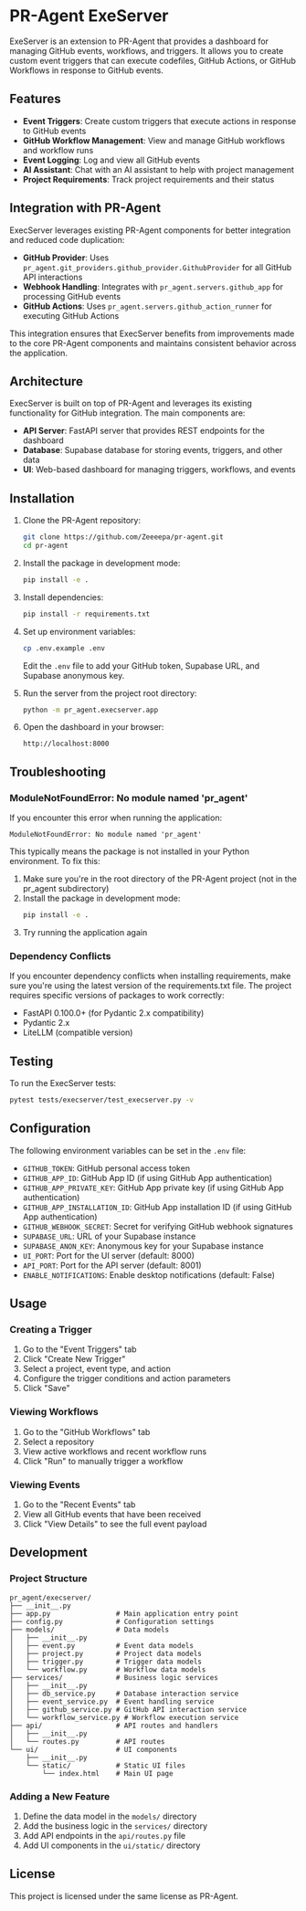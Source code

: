 # PR-Agent ExeServer

ExeServer is an extension to PR-Agent that provides a dashboard for managing GitHub events, workflows, and triggers. It allows you to create custom event triggers that can execute codefiles, GitHub Actions, or GitHub Workflows in response to GitHub events.

## Features

- **Event Triggers**: Create custom triggers that execute actions in response to GitHub events
- **GitHub Workflow Management**: View and manage GitHub workflows and workflow runs
- **Event Logging**: Log and view all GitHub events
- **AI Assistant**: Chat with an AI assistant to help with project management
- **Project Requirements**: Track project requirements and their status

## Integration with PR-Agent

ExecServer leverages existing PR-Agent components for better integration and reduced code duplication:

- **GitHub Provider**: Uses `pr_agent.git_providers.github_provider.GithubProvider` for all GitHub API interactions
- **Webhook Handling**: Integrates with `pr_agent.servers.github_app` for processing GitHub events
- **GitHub Actions**: Uses `pr_agent.servers.github_action_runner` for executing GitHub Actions

This integration ensures that ExecServer benefits from improvements made to the core PR-Agent components and maintains consistent behavior across the application.

## Architecture

ExecServer is built on top of PR-Agent and leverages its existing functionality for GitHub integration. The main components are:

- **API Server**: FastAPI server that provides REST endpoints for the dashboard
- **Database**: Supabase database for storing events, triggers, and other data
- **UI**: Web-based dashboard for managing triggers, workflows, and events

## Installation

1. Clone the PR-Agent repository:
   ```bash
   git clone https://github.com/Zeeeepa/pr-agent.git
   cd pr-agent
   ```

2. Install the package in development mode:
   ```bash
   pip install -e .
   ```

3. Install dependencies:
   ```bash
   pip install -r requirements.txt
   ```

4. Set up environment variables:
   ```bash
   cp .env.example .env
   ```
   Edit the `.env` file to add your GitHub token, Supabase URL, and Supabase anonymous key.

5. Run the server from the project root directory:
   ```bash
   python -m pr_agent.execserver.app
   ```

6. Open the dashboard in your browser:
   ```
   http://localhost:8000
   ```

## Troubleshooting

### ModuleNotFoundError: No module named 'pr_agent'

If you encounter this error when running the application:

```
ModuleNotFoundError: No module named 'pr_agent'
```

This typically means the package is not installed in your Python environment. To fix this:

1. Make sure you're in the root directory of the PR-Agent project (not in the pr_agent subdirectory)
2. Install the package in development mode:
   ```bash
   pip install -e .
   ```
3. Try running the application again

### Dependency Conflicts

If you encounter dependency conflicts when installing requirements, make sure you're using the latest version of the requirements.txt file. The project requires specific versions of packages to work correctly:

- FastAPI 0.100.0+ (for Pydantic 2.x compatibility)
- Pydantic 2.x
- LiteLLM (compatible version)

## Testing

To run the ExecServer tests:

```bash
pytest tests/execserver/test_execserver.py -v
```

## Configuration

The following environment variables can be set in the `.env` file:

- `GITHUB_TOKEN`: GitHub personal access token
- `GITHUB_APP_ID`: GitHub App ID (if using GitHub App authentication)
- `GITHUB_APP_PRIVATE_KEY`: GitHub App private key (if using GitHub App authentication)
- `GITHUB_APP_INSTALLATION_ID`: GitHub App installation ID (if using GitHub App authentication)
- `GITHUB_WEBHOOK_SECRET`: Secret for verifying GitHub webhook signatures
- `SUPABASE_URL`: URL of your Supabase instance
- `SUPABASE_ANON_KEY`: Anonymous key for your Supabase instance
- `UI_PORT`: Port for the UI server (default: 8000)
- `API_PORT`: Port for the API server (default: 8001)
- `ENABLE_NOTIFICATIONS`: Enable desktop notifications (default: False)

## Usage

### Creating a Trigger

1. Go to the "Event Triggers" tab
2. Click "Create New Trigger"
3. Select a project, event type, and action
4. Configure the trigger conditions and action parameters
5. Click "Save"

### Viewing Workflows

1. Go to the "GitHub Workflows" tab
2. Select a repository
3. View active workflows and recent workflow runs
4. Click "Run" to manually trigger a workflow

### Viewing Events

1. Go to the "Recent Events" tab
2. View all GitHub events that have been received
3. Click "View Details" to see the full event payload

## Development

### Project Structure

```
pr_agent/execserver/
├── __init__.py
├── app.py                # Main application entry point
├── config.py             # Configuration settings
├── models/               # Data models
│   ├── __init__.py
│   ├── event.py          # Event data models
│   ├── project.py        # Project data models
│   ├── trigger.py        # Trigger data models
│   └── workflow.py       # Workflow data models
├── services/             # Business logic services
│   ├── __init__.py
│   ├── db_service.py     # Database interaction service
│   ├── event_service.py  # Event handling service
│   ├── github_service.py # GitHub API interaction service
│   └── workflow_service.py # Workflow execution service
├── api/                  # API routes and handlers
│   ├── __init__.py
│   └── routes.py         # API routes
└── ui/                   # UI components
    ├── __init__.py
    └── static/           # Static UI files
        └── index.html    # Main UI page
```

### Adding a New Feature

1. Define the data model in the `models/` directory
2. Add the business logic in the `services/` directory
3. Add API endpoints in the `api/routes.py` file
4. Add UI components in the `ui/static/` directory

## License

This project is licensed under the same license as PR-Agent.
